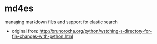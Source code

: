 # md4es
managing markdown files and support for elastic search

- original from: http://brunorocha.org/python/watching-a-directory-for-file-changes-with-python.html
